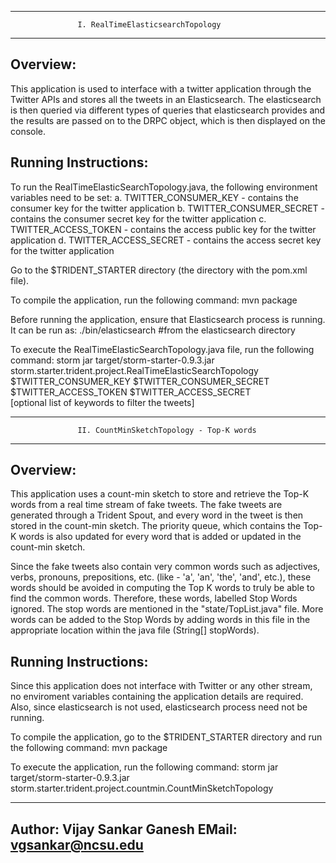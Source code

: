 ----------------------------------------------------------------------------------
                   I. RealTimeElasticsearchTopology
----------------------------------------------------------------------------------



Overview:
---------

This application is used to interface with a twitter application through the Twitter APIs and stores all the tweets
in an Elasticsearch. The elasticsearch is then queried via different types of queries that elasticsearch provides
and the results are passed on to the DRPC object, which is then displayed on the console.



Running Instructions:
---------------------

To run the RealTimeElasticSearchTopology.java, the following environment variables need to be set:
	a. TWITTER_CONSUMER_KEY - contains the consumer key for the twitter application
	b. TWITTER_CONSUMER_SECRET - contains the consumer secret key for the twitter application
	c. TWITTER_ACCESS_TOKEN - contains the access public key for the twitter application
	d. TWITTER_ACCESS_SECRET - contains the access secret key for the twitter application

Go to the $TRIDENT_STARTER directory (the directory with the pom.xml file).

To compile the application, run the following command:
	mvn package

Before running the application, ensure that Elasticsearch process is running. It can be run as:
	./bin/elasticsearch #from the elasticsearch directory

To execute the RealTimeElasticSearchTopology.java file, run the following command:
	storm jar target/storm-starter-0.9.3.jar storm.starter.trident.project.RealTimeElasticSearchTopology \
		$TWITTER_CONSUMER_KEY $TWITTER_CONSUMER_SECRET $TWITTER_ACCESS_TOKEN $TWITTER_ACCESS_SECRET \
		[optional list of keywords to filter the tweets]








----------------------------------------------------------------------------------
                   II. CountMinSketchTopology - Top-K words
----------------------------------------------------------------------------------



Overview:
---------

This application uses a count-min sketch to store and retrieve the Top-K words from a real time stream of fake
tweets. The fake tweets are generated through a Trident Spout, and every word in the tweet is then stored in
the count-min sketch. The priority queue, which contains the Top-K words is also updated for every word that is
added or updated in the count-min sketch.

Since the fake tweets also contain very common words such as adjectives, verbs, pronouns, prepositions, etc.
(like - 'a', 'an', 'the', 'and', etc.), these words should be avoided in computing the Top K words to truly be 
able to find the common words. Therefore, these words, labelled Stop Words ignored. The stop words are mentioned
in the "state/TopList.java" file. More words can be added to the Stop Words by adding words in this file in the
appropriate location within the java file (String[] stopWords).



Running Instructions:
---------------------

Since this application does not interface with Twitter or any other stream, no enviroment variables containing the
application details are required. Also, since elasticsearch is not used, elasticsearch process need not be running.

To compile the application, go to the $TRIDENT_STARTER directory and run the following command:
	mvn package

To execute the application, run the following command:
	storm jar target/storm-starter-0.9.3.jar storm.starter.trident.project.countmin.CountMinSketchTopology








----------------------------------------------------------------------------------
Author: Vijay Sankar Ganesh
EMail: vgsankar@ncsu.edu
----------------------------------------------------------------------------------

